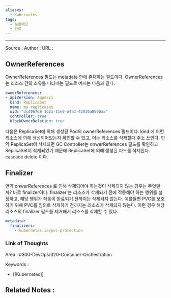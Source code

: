 ```yaml
---
aliases:
  - Kubernetes
tags:
  - 문헌메모
  - 완료
---
```



---


Source :
Author : 
URL :

## OwnerReferences
OwnerReferences 필드는 metadata 안에 존재하는 필드이다. 
OwnerReferences 는 리소스 간의 소유를 나타내는 필드로 예시는 다음과 같다.

```yaml
ownerReferences:
- apiVersion: apps/v1
  kind: ReplicaSet
  name: my-replicaset
  uid: "dcd067d8-1d2a-11e9-a4a3-42010a8000aa"
  controller: true
  blockOwnerDeletion: true
```
다음은 ReplicaSet에 의해 생성된 Pod의 ownerReferences 필드이다.
kind 에 어떤 리소스에 의해 생성되어있는지 확인할 수 있고, 이는 리소스를 삭제할때 주소 쓰인다.
만약 ReplicaSet이 삭제되면 GC Controller는 onwerReferences 필드를 확인하고 ReplicaSet이 삭제되었기 때문에 ReplicaSet에 의해 생성된 파드를 삭제한다. cascade delete 이다.

## Finalizer
만약 onwerReferences 로 인해 삭제되어야 하는것이 삭제되지 않는 경우는 무엇일까?
바로 finalizer이다. finalizer 는 리소스가 삭제되기 전에 작동해야 하는 행위를 설정하고, 해당 행위가 작동이 완료되기 전까지는 삭제되지 않는다. 예를들면 PVC를 보호하기 위해 PVC를 임의로 삭제하기 전까지는 리소스가 삭제되지 않는다. 이런 경우 해당 리소스의 finalizer 필드를 제거해서 리소스를 삭제할 수 있다.
```yaml
metadata:
  finalizers:
    - kubernetes.io/pvc-protection
```


### Link of Thoughts
Area : #300-DevOps/320-Container-Orchestration 

Keywords :
- [[Kubernetes]]

Related Notes : 
- 